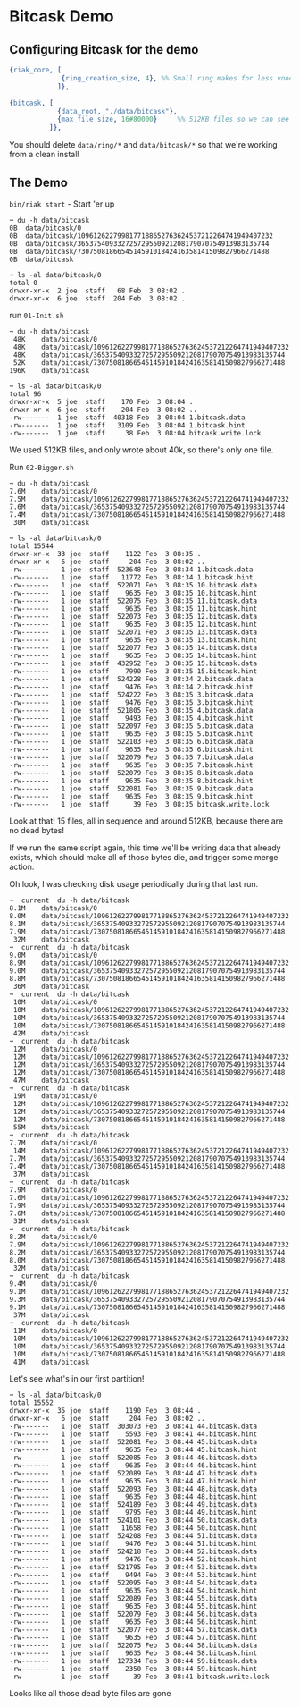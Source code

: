 # Bitcask Demo #

## Configuring Bitcask for the demo #

```erlang
{riak_core, [
             {ring_creation_size, 4}, %% Small ring makes for less vnodes
            ]},

{bitcask, [
            {data_root, "./data/bitcask"},
            {max_file_size, 16#80000}     %% 512KB files so we can see growth faster
          ]},
```

You should delete ```data/ring/*``` and ```data/bitcask/*``` so that we're working from a clean install

## The Demo ##
```bin/riak start``` - Start 'er up


```
➜ du -h data/bitcask 
0B	data/bitcask/0
0B	data/bitcask/1096126227998177188652763624537212264741949407232
0B	data/bitcask/365375409332725729550921208179070754913983135744
0B	data/bitcask/730750818665451459101842416358141509827966271488
0B	data/bitcask
```

```
➜ ls -al data/bitcask/0
total 0
drwxr-xr-x  2 joe  staff   68 Feb  3 08:02 .
drwxr-xr-x  6 joe  staff  204 Feb  3 08:02 ..
```

run `01-Init.sh`

```
➜ du -h data/bitcask  
 48K	data/bitcask/0
 48K	data/bitcask/1096126227998177188652763624537212264741949407232
 48K	data/bitcask/365375409332725729550921208179070754913983135744
 52K	data/bitcask/730750818665451459101842416358141509827966271488
196K	data/bitcask
```

```
➜ ls -al data/bitcask/0
total 96
drwxr-xr-x  5 joe  staff    170 Feb  3 08:04 .
drwxr-xr-x  6 joe  staff    204 Feb  3 08:02 ..
-rw-------  1 joe  staff  40318 Feb  3 08:04 1.bitcask.data
-rw-------  1 joe  staff   3109 Feb  3 08:04 1.bitcask.hint
-rw-------  1 joe  staff     38 Feb  3 08:04 bitcask.write.lock
```

We used 512KB files, and only wrote about 40k, so there's only one file.

Run `02-Bigger.sh`

```
➜ du -h data/bitcask
7.6M	data/bitcask/0
7.5M	data/bitcask/1096126227998177188652763624537212264741949407232
7.6M	data/bitcask/365375409332725729550921208179070754913983135744
7.4M	data/bitcask/730750818665451459101842416358141509827966271488
 30M	data/bitcask
```

```
➜ ls -al data/bitcask/0 
total 15544
drwxr-xr-x  33 joe  staff    1122 Feb  3 08:35 .
drwxr-xr-x   6 joe  staff     204 Feb  3 08:02 ..
-rw-------   1 joe  staff  523648 Feb  3 08:34 1.bitcask.data
-rw-------   1 joe  staff   11772 Feb  3 08:34 1.bitcask.hint
-rw-------   1 joe  staff  522071 Feb  3 08:35 10.bitcask.data
-rw-------   1 joe  staff    9635 Feb  3 08:35 10.bitcask.hint
-rw-------   1 joe  staff  522075 Feb  3 08:35 11.bitcask.data
-rw-------   1 joe  staff    9635 Feb  3 08:35 11.bitcask.hint
-rw-------   1 joe  staff  522073 Feb  3 08:35 12.bitcask.data
-rw-------   1 joe  staff    9635 Feb  3 08:35 12.bitcask.hint
-rw-------   1 joe  staff  522071 Feb  3 08:35 13.bitcask.data
-rw-------   1 joe  staff    9635 Feb  3 08:35 13.bitcask.hint
-rw-------   1 joe  staff  522077 Feb  3 08:35 14.bitcask.data
-rw-------   1 joe  staff    9635 Feb  3 08:35 14.bitcask.hint
-rw-------   1 joe  staff  432952 Feb  3 08:35 15.bitcask.data
-rw-------   1 joe  staff    7990 Feb  3 08:35 15.bitcask.hint
-rw-------   1 joe  staff  524228 Feb  3 08:34 2.bitcask.data
-rw-------   1 joe  staff    9476 Feb  3 08:34 2.bitcask.hint
-rw-------   1 joe  staff  524222 Feb  3 08:35 3.bitcask.data
-rw-------   1 joe  staff    9476 Feb  3 08:35 3.bitcask.hint
-rw-------   1 joe  staff  521805 Feb  3 08:35 4.bitcask.data
-rw-------   1 joe  staff    9493 Feb  3 08:35 4.bitcask.hint
-rw-------   1 joe  staff  522097 Feb  3 08:35 5.bitcask.data
-rw-------   1 joe  staff    9635 Feb  3 08:35 5.bitcask.hint
-rw-------   1 joe  staff  522103 Feb  3 08:35 6.bitcask.data
-rw-------   1 joe  staff    9635 Feb  3 08:35 6.bitcask.hint
-rw-------   1 joe  staff  522079 Feb  3 08:35 7.bitcask.data
-rw-------   1 joe  staff    9635 Feb  3 08:35 7.bitcask.hint
-rw-------   1 joe  staff  522079 Feb  3 08:35 8.bitcask.data
-rw-------   1 joe  staff    9635 Feb  3 08:35 8.bitcask.hint
-rw-------   1 joe  staff  522081 Feb  3 08:35 9.bitcask.data
-rw-------   1 joe  staff    9635 Feb  3 08:35 9.bitcask.hint
-rw-------   1 joe  staff      39 Feb  3 08:35 bitcask.write.lock
```

Look at that! 15 files, all in sequence and around 512KB, because there are no dead bytes!

If we run the same script again, this time we'll be writing data that already exists, which should make all of those bytes die, and trigger some merge action.


Oh look, I was checking disk usage periodically during that last run.

```
➜  current  du -h data/bitcask   
8.1M	data/bitcask/0
8.0M	data/bitcask/1096126227998177188652763624537212264741949407232
8.1M	data/bitcask/365375409332725729550921208179070754913983135744
7.9M	data/bitcask/730750818665451459101842416358141509827966271488
 32M	data/bitcask
➜  current  du -h data/bitcask
9.0M	data/bitcask/0
8.9M	data/bitcask/1096126227998177188652763624537212264741949407232
9.0M	data/bitcask/365375409332725729550921208179070754913983135744
8.8M	data/bitcask/730750818665451459101842416358141509827966271488
 36M	data/bitcask
➜  current  du -h data/bitcask
 10M	data/bitcask/0
 10M	data/bitcask/1096126227998177188652763624537212264741949407232
 10M	data/bitcask/365375409332725729550921208179070754913983135744
 10M	data/bitcask/730750818665451459101842416358141509827966271488
 42M	data/bitcask
➜  current  du -h data/bitcask
 12M	data/bitcask/0
 12M	data/bitcask/1096126227998177188652763624537212264741949407232
 12M	data/bitcask/365375409332725729550921208179070754913983135744
 12M	data/bitcask/730750818665451459101842416358141509827966271488
 47M	data/bitcask
➜  current  du -h data/bitcask
 19M	data/bitcask/0
 12M	data/bitcask/1096126227998177188652763624537212264741949407232
 12M	data/bitcask/365375409332725729550921208179070754913983135744
 12M	data/bitcask/730750818665451459101842416358141509827966271488
 55M	data/bitcask
➜  current  du -h data/bitcask
7.7M	data/bitcask/0
 14M	data/bitcask/1096126227998177188652763624537212264741949407232
7.7M	data/bitcask/365375409332725729550921208179070754913983135744
7.4M	data/bitcask/730750818665451459101842416358141509827966271488
 37M	data/bitcask
➜  current  du -h data/bitcask
7.9M	data/bitcask/0
7.6M	data/bitcask/1096126227998177188652763624537212264741949407232
7.9M	data/bitcask/365375409332725729550921208179070754913983135744
7.6M	data/bitcask/730750818665451459101842416358141509827966271488
 31M	data/bitcask
➜  current  du -h data/bitcask
8.2M	data/bitcask/0
7.9M	data/bitcask/1096126227998177188652763624537212264741949407232
8.2M	data/bitcask/365375409332725729550921208179070754913983135744
8.0M	data/bitcask/730750818665451459101842416358141509827966271488
 32M	data/bitcask
➜  current  du -h data/bitcask
9.4M	data/bitcask/0
9.1M	data/bitcask/1096126227998177188652763624537212264741949407232
9.3M	data/bitcask/365375409332725729550921208179070754913983135744
9.1M	data/bitcask/730750818665451459101842416358141509827966271488
 37M	data/bitcask
➜  current  du -h data/bitcask
 11M	data/bitcask/0
 10M	data/bitcask/1096126227998177188652763624537212264741949407232
 10M	data/bitcask/365375409332725729550921208179070754913983135744
 10M	data/bitcask/730750818665451459101842416358141509827966271488
 41M	data/bitcask
```

Let's see what's in our first partition!

```
➜ ls -al data/bitcask/0
total 15552
drwxr-xr-x  35 joe  staff    1190 Feb  3 08:44 .
drwxr-xr-x   6 joe  staff     204 Feb  3 08:02 ..
-rw-------   1 joe  staff  303073 Feb  3 08:41 44.bitcask.data
-rw-------   1 joe  staff    5593 Feb  3 08:41 44.bitcask.hint
-rw-------   1 joe  staff  522081 Feb  3 08:44 45.bitcask.data
-rw-------   1 joe  staff    9635 Feb  3 08:44 45.bitcask.hint
-rw-------   1 joe  staff  522085 Feb  3 08:44 46.bitcask.data
-rw-------   1 joe  staff    9635 Feb  3 08:44 46.bitcask.hint
-rw-------   1 joe  staff  522089 Feb  3 08:44 47.bitcask.data
-rw-------   1 joe  staff    9635 Feb  3 08:44 47.bitcask.hint
-rw-------   1 joe  staff  522093 Feb  3 08:44 48.bitcask.data
-rw-------   1 joe  staff    9635 Feb  3 08:44 48.bitcask.hint
-rw-------   1 joe  staff  524189 Feb  3 08:44 49.bitcask.data
-rw-------   1 joe  staff    9795 Feb  3 08:44 49.bitcask.hint
-rw-------   1 joe  staff  524101 Feb  3 08:44 50.bitcask.data
-rw-------   1 joe  staff   11658 Feb  3 08:44 50.bitcask.hint
-rw-------   1 joe  staff  524208 Feb  3 08:44 51.bitcask.data
-rw-------   1 joe  staff    9476 Feb  3 08:44 51.bitcask.hint
-rw-------   1 joe  staff  524218 Feb  3 08:44 52.bitcask.data
-rw-------   1 joe  staff    9476 Feb  3 08:44 52.bitcask.hint
-rw-------   1 joe  staff  521795 Feb  3 08:44 53.bitcask.data
-rw-------   1 joe  staff    9494 Feb  3 08:44 53.bitcask.hint
-rw-------   1 joe  staff  522095 Feb  3 08:44 54.bitcask.data
-rw-------   1 joe  staff    9635 Feb  3 08:44 54.bitcask.hint
-rw-------   1 joe  staff  522089 Feb  3 08:44 55.bitcask.data
-rw-------   1 joe  staff    9635 Feb  3 08:44 55.bitcask.hint
-rw-------   1 joe  staff  522079 Feb  3 08:44 56.bitcask.data
-rw-------   1 joe  staff    9635 Feb  3 08:44 56.bitcask.hint
-rw-------   1 joe  staff  522077 Feb  3 08:44 57.bitcask.data
-rw-------   1 joe  staff    9635 Feb  3 08:44 57.bitcask.hint
-rw-------   1 joe  staff  522075 Feb  3 08:44 58.bitcask.data
-rw-------   1 joe  staff    9635 Feb  3 08:44 58.bitcask.hint
-rw-------   1 joe  staff  127334 Feb  3 08:44 59.bitcask.data
-rw-------   1 joe  staff    2350 Feb  3 08:44 59.bitcask.hint
-rw-------   1 joe  staff      39 Feb  3 08:41 bitcask.write.lock
```

Looks like all those dead byte files are gone